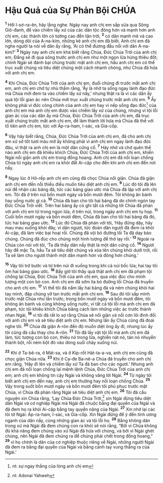 # Hậu Quả của Sự Phản Bội CHÚA
<sup><b>1</b></sup> Hỡi I-sơ-ra-ên, hãy lắng nghe. Ngày nay anh chị em sắp sửa qua Sông Giô-đanh, để vào chiếm lấy xứ của các dân tộc đông hơn và mạnh hơn anh chị em, các thành lớn có tường cao đến tận trời, <sup><b>2</b></sup> có dân mạnh mẽ và cao lớn, dòng dõi của A-na-kim, những kẻ anh chị em đã biết. Anh chị em đã nghe người ta nói về dân ấy rằng, ‘Ai có thể đương đầu nổi với dân A-na-kim?’ <sup><b>3</b></sup> Ngày nay anh chị em khá biết rằng Chúa, Ðức Chúa Trời của anh chị em, Ðấng sẽ đi qua sông trước anh chị em như một ngọn lửa hừng thiêu đốt; chính Ngài sẽ đánh bại chúng trước mặt anh chị em, hầu anh chị em có thể trục xuất chúng và tiêu diệt chúng một cách nhanh chóng, như Chúa đã hứa với anh chị em.

<sup><b>4</b></sup> Khi Chúa, Ðức Chúa Trời của anh chị em, đuổi chúng đi trước mắt anh chị em, anh chị em chớ tự nhủ thầm rằng, ‘Ấy là nhờ ta sống ngay lành đạo đức mà Chúa mới đem ta vào chiếm lấy xứ nầy,’ nhưng thật ra là vì các dân ấy quá tội lỗi gian ác nên Chúa mới trục xuất chúng trước mắt anh chị em. <sup><b>5</b></sup> Ấy không phải vì đức công chính của anh chị em hay vì nếp sống đạo đức[^1] của anh chị em mà anh chị em được vào chiếm lấy xứ của chúng, nhưng vì tội lỗi gian ác của các dân ấy mà Chúa, Ðức Chúa Trời của anh chị em, đã trục xuất chúng trước mắt anh chị em, để làm thành lời hứa mà Chúa đã thề với tổ tiên anh chị em, tức với Áp-ra-ham, I-sác, và Gia-cốp.

<sup><b>6</b></sup> Vậy hãy biết rằng, Chúa, Ðức Chúa Trời của anh chị em, đã cho anh chị em xứ sở tốt tươi màu mỡ ấy không phải vì anh chị em ngay lành đạo đức đâu, vì thật ra anh chị em là một dân cứng cổ. <sup><b>7</b></sup> Hãy nhớ và chớ quên thể nào anh chị em đã khiêu khích Chúa, Ðức Chúa Trời của anh chị em, khiến Ngài nổi giận anh chị em trong đồng hoang. Anh chị em đã nổi loạn chống Chúa từ ngày anh chị em ra khỏi đất Ai-cập cho đến khi anh chị em đến nơi nầy.

<sup><b>8</b></sup> Ngay lúc ở Hô-rếp anh chị em cũng đã chọc Chúa nổi giận. Chúa đã giận anh chị em đến nỗi thiếu điều muốn tiêu diệt anh chị em. <sup><b>9</b></sup> Lúc đó tôi đã lên núi để nhận các bảng đá, tức các bảng giao ước mà Chúa đã lập với anh chị em. Tôi đã ở trên núi bốn mươi ngày và bốn mươi đêm. Tôi không ăn bánh hay uống nước gì cả. <sup><b>10</b></sup> Chúa đã ban cho tôi hai bảng đá do chính ngón tay Ðức Chúa Trời viết. Trên hai bảng ấy có ghi tất cả những lời Chúa đã phán với anh chị em từ trong ngọn lửa, ở trên núi, trong ngày anh chị em tụ họp. <sup><b>11</b></sup> Cuối bốn mươi ngày và bốn mươi đêm, Chúa đã ban cho tôi hai bảng đá đó, tức hai bảng giao ước. <sup><b>12</b></sup> Lúc đó Chúa đã phán với tôi, ‘Hãy đứng dậy, hãy mau mau xuống khỏi đây, vì dân ngươi, tức đoàn dân ngươi đã đem ra khỏi Ai-cập, đã làm việc bại hoại rồi. Chúng đã vội bỏ đường lối Ta đã dạy bảo chúng. Chúng đã đúc cho chúng một hình tượng để thờ lạy rồi.’ <sup><b>13</b></sup> Ngoài ra Chúa còn nói với tôi, ‘Ta đã thấy dân nầy thật là một dân cứng cổ. <sup><b>14</b></sup> Ngươi hãy để mặc Ta, hầu Ta sẽ tiêu diệt chúng và xóa tên chúng khỏi dưới trời, rồi Ta sẽ làm cho ngươi thành một dân mạnh hơn và đông hơn chúng.’

<sup><b>15</b></sup> Vậy tôi trở bước và từ trên núi đi xuống trong khi cả núi bốc lửa; hai tay tôi ôm hai bảng giao ước. <sup><b>16</b></sup> Bấy giờ tôi thấy quả thật anh chị em đã phạm tội chống lại Chúa, Ðức Chúa Trời của anh chị em, qua việc đúc cho mình tượng một con bò con. Anh chị em đã sớm lìa bỏ đường lối Chúa đã truyền cho anh chị em. <sup><b>17</b></sup> Vì thế tôi đã nắm lấy hai bảng đá và ném chúng khỏi hai tay mình, đập chúng vỡ tan trước mắt anh chị em. <sup><b>18</b></sup> Sau đó tôi sấp mình trước mặt Chúa như lần trước; trong bốn mươi ngày và bốn mươi đêm, tôi không ăn bánh và cũng không uống nước, vì tất cả tội lỗi mà anh chị em đã phạm, tức tội khiêu khích Chúa bằng cách làm những việc ác trước thánh nhan Ngài, <sup><b>19</b></sup> vì tôi đã rất lo sợ rằng Chúa sẽ nổi giận và nổi cơn lôi đình đối với anh chị em và sẽ tiêu diệt anh chị em. Nhưng lần ấy Chúa cũng đã đoái nghe tôi. <sup><b>20</b></sup> Chúa đã giận A-rôn đến độ muốn diệt ông ấy đi, nhưng lúc ấy tôi cũng đã cầu thay cho A-rôn. <sup><b>21</b></sup> Tôi đã lấy vật tội lỗi mà anh chị em đã làm, tức tượng con bò con, thiêu nó trong lửa, nghiền nát nó, tán nó nhuyễn thành bột, rồi ném bột đó vào dòng suối chảy xuống núi.

<sup><b>22</b></sup> Khi ở Ta-bê-ra, ở Mát-sa, và ở Kíp-rốt Hát-ta-a-va, anh chị em cũng đã chọc giận Chúa nữa. <sup><b>23</b></sup> Khi ở Ca-đe Ba-nê-a Chúa đã truyền cho anh chị em rằng, ‘Hãy đi lên và chiếm lấy xứ Ta đã ban cho các ngươi.’ Nhưng anh chị em đã nổi loạn chống lại mệnh lệnh Chúa, Ðức Chúa Trời của anh chị em; anh chị em không tin cậy Ngài và không vâng lời Ngài. <sup><b>24</b></sup> Từ ngày tôi biết anh chị em đến nay, anh chị em thường hay nổi loạn chống Chúa. <sup><b>25</b></sup> Vậy trong suốt bốn mươi ngày và bốn mươi đêm tôi phủ phục trước mặt Chúa, vì Chúa đã phán rằng Ngài sẽ tiêu diệt anh chị em. <sup><b>26</b></sup> Tôi đã cầu nguyện xin Chúa rằng, ‘Lạy Chúa Ðức Chúa Trời,[^2] xin Ngài đừng tiêu diệt dân Ngài và cơ nghiệp Ngài mà Ngài đã chuộc bằng đại quyền của Ngài và đã đem họ ra khỏi Ai-cập bằng tay quyền năng của Ngài. <sup><b>27</b></sup> Xin nhớ lại các tôi tớ Ngài: Áp-ra-ham, I-sác, và Gia-cốp. Xin Ngài đừng để ý đến tính ương ngạnh của dân nầy, cùng những gian ác và tội lỗi họ. <sup><b>28</b></sup> Bằng không dân trong xứ mà Ngài đã đem chúng con ra khỏi sẽ nói rằng, “Bởi vì Chúa không đủ khả năng đem chúng vào xứ Ngài đã hứa với chúng, và bởi vì Ngài ghét chúng, nên Ngài đã đem chúng ra để chúng phải chết trong đồng hoang,” <sup><b>29</b></sup> vì họ chính là dân của cơ nghiệp thuộc riêng về Ngài, những người Ngài đã đem ra bằng đại quyền của Ngài và bằng cánh tay vung thẳng ra của Ngài.’

[^1]: nt: sự ngay thẳng của lòng anh chị em
[^2]: nt: Adonai Yahweh